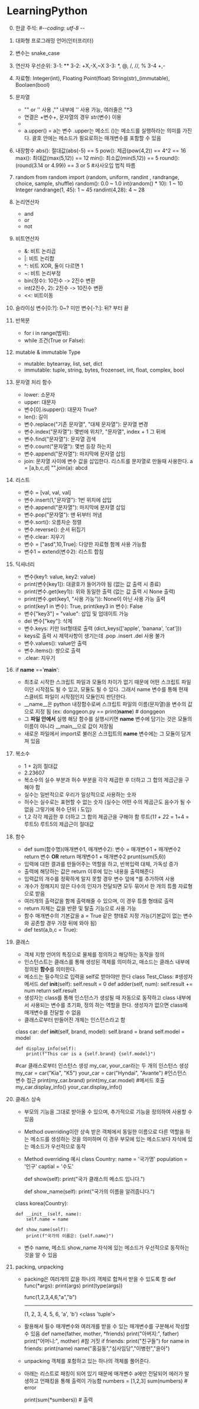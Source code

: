 # LearningPython
0. 한글 주석: #-*-coding: utf-8 -*-
1.  대화형 프로그래밍 언어(인터프리터)
2.  변수는 snake_case
3.  연산자 우선순위:
    3-1: **
    3-2: +X,-X,~X
    3-3: *, @, /, //, %
    3-4 +,-
4. 자료형: Integer(int), Floating Point(float)
           String(str)_(immutable), Boolaen(bool)
5. 문자열
   - "" or '' 사용 ,"" 내부에 '' 사용 가능, 여러줄은 "*3
   - 연결은 +변수+, 문자열의 경우 str(변수) 이용
   - 
   - a.upper() = a는 변수 .upper는 메소드 ()는 메소드를 실행하라는 의미를 가진다.
     괄호 안에는 메소드가 필요로하는 매개변수를 포함할 수 있음
 
   

7. 내장함수
   abs(): 절대값(abs(-5) == 5
   pow(): 제곱(pow(4,2)) == 4^2 == 16
   max(): 최대값(max(5,12)) == 12
   min(): 최소값(min(5,12)) == 5
   round(): (round(3.14 or 4.99)) == 3 or 5 #사사오입 법칙 따름

8. random
   from random import (random, uniform, randint , randrange, choice, sample, shuffle)
   random(): 0.0 ~ 1.0 
   int(random() * 10):  1 ~ 10 Integer
   randrange(1, 45): 1 ~ 45 
   randint(4,28): 4 ~ 28

9. 논리연산자
   - and
   - or
   - not
10. 비트연산자
    - &: 비트 논리곱
    - |: 비트 논리합
    - ^: 비트 XOR, 둘이 다르면 1
    - ~: 비트 논리부정
    - bin(정수): 10진수 -> 2진수 변환
    - int(2진수, 2): 2진수 -> 10진수 변환
    - <<: 비트이동
   
12. 슬라이싱
    변수[0:?]: 0~? 미만
    변수[-?:]: 뒤? 부터 끝

14. 반복문
    - for i in range(범위):
    - while 조건(True or False):
      
15. mutable & immutable Type
    - mutable: bytearray, list, set, dict
    - immutable: tuple, string, bytes, frozenset, int, float, complex, bool

16. 문자열 처리 함수
    - lower: 소문자
    - upper: 대문자
    - 변수[0].isupper(): 대문자 True?
    - len(): 길이
    - 변수.replace("기존 문자열", "대체 문자열"): 문자열 변경
    - 변수.index("문자열"): 몇번에 위치?,  "문자열", index + 1 그 뒤에
    - 변수.find("문자열"): 문자열 검색
    - 변수.count("문자열"): 몇번 등장 하는지
    - 변수.append("문자열"): 마지막에 문자열 삽임
    - join: 문자열 사이에 변수 값을 삽입한다. 리스트를 문자열로 만들때 사용한다.
      a = [a,b,c,d] "".join(a): abcd 
      
17. 리스트
    - 변수 = [val, val, val]
    - 변수.insert(1,"문자열"): 1번 위치에 삽입
    - 변수.append("문자열"): 마지막에 문자열 삽임
    - 변수.pop("문자열"): 맨 뒤부터 꺼냄
    - 변수.sort(): 오름차순 정렬
    - 변수.reverse(): 순서 뒤집기
    - 변수.clear: 지우기
    - 변수 = ["asd",10,True]: 다양한 자료형 함께 사용 가능함 
    - 변수1 = extend(변수2): 리스트 합침
   
18. 딕셔너리
    - 변수{key1: value, key2: value}
    - print(변수[key1]): 대괄호가 들어가야 됨 (없는 값 출력 시 종료)
    - print(변수.get(key1)): 위와 동일한 출력 (없는 값 출력 시 None 출력)
    - print(변수.get(key1, "사용 가능")): None이 아닌 사용 가능 출력
    - print(key1 in 변수): True, print(key3 in 변수): False
    - 변수["key3"] = "value": 삽입 및 업데이트 가능
    - del 변수["key"]: 삭제
    - 변수.keys: 키만 list형태로 출력 (dict_keys(['apple', 'banana', 'cat']))
    - keys로 출력 시 제약사항이 생기는데 .pop .insert .del 사용 불가
    - 변수.values(): value만 출력
    - 변수.items(): 쌍으로 출력
    - .clear: 지우기
   
19. if __name__ =='__main__':
    - 최초로 시작한 스크립트 파일과 모듈의 차이가 없기 때문에 어떤 스크립트 파일이던 시작점도 될 수 있고, 모듈도 될 수 있다. 그래서 name 변수를 통해 현재 스클비트 파일이 시작점인지 모듈인지 판단한다.
    - __name__은 python 내장함수로써 스크립트 파일의 이름(문자열)을 변수의 값으로 지정 됨
      (ex: donggeon.py == print(__name__) # donggeon
    - 그 **파일 안에서** 실행 해당 함수를 실행시키면 __name__ 변수에 담기는 것은 모듈의 이름이 아니라 __main__으로 값이 저장됨
    - 새로운 파일에서 import로 불러온 스크립트의 __name__ 변수에는 그 모듈이 담겨져 있음

20. 복소수
    - 1 + 2j의 절대값
    - 2.23607
    - 복소수의 실수 부분과 허수 부분을 각각 제곱한 후 더하고 그 합의 제곱근을 구해야 함
    - 실수는 일반적으로 우리가 일상적으로 사용하는 숫자
    - 허수는 실수로는 표현할 수 없는 숫자 (실수는 어떤 수의 제곱근도 음수가 될 수 없음 그렇기에 허수 단위 i 도입)
    - 1,2 각각 제곱한 후 더하고 그 합의 제곱근을 구해야 함 루트(1*1 + 2*2 = 1+4 = 루트5) 루트5의 제곱근이 절대값

21. 함수
    - def sum(함수명)(매개변수1, 매개변수2):
          변수 = 매개변수1 + 매개변수2 
          return 변수 **OR** return 매개변수1 + 매개변수2 
      prunt(sum(5,6))
    - 입력에 대한 결과를 만들어주는 역할을 하고, 반복입력 대체, 가독성 증가
    - 출력에 해당하는 값은 return 이후에 있는 내용을 출력해준다
    - 입력값의 개수를 정확하게 알지 못할 경우 변수 앞에 *를 추가하여 사용
    - 개수가 정해지지 않은 다수의 인자가 전달되면 모두 묶어서 한 개의 튜플 자료형으로 받음
    - 여러개의 출력값을 함께 출력해줄 수 있으며, 이 경우 튜플 형태로 출력
    - return 자체는 값을 반환 및 탈출 기능으로 사용 가능
    - 함수 매개변수의 기본값을 a = True 같은 향태로 지정 가능(기본값이 없는 변수와 공존할 경우 가장 뒤에 와야 됨)
    - def test(a,b,c = True):
      
22. 클래스
    - 객체 지향 언어의 특징으로 물체를 정의하고 해당하는 동작을 정의
    - 인스턴스트는 클래스를 통해 생성된 객체를 의미하고, 매소드는 클래스 내부에 정의된 **함수**를 의미한다.
    - 메소드는 필수적으로 입력을 self로 받아야만 한다
      class Test_Class:
          #생성자 메서드
          def __init__(self):
              self.result = 0
          def adder(self, num):
              self.result += num
              return self.result
    - 생성자는 class를 통해 인스턴스가 생성될 때 자동으로 동작하고
      class 내부에서 사용되는 변수를 초기화, 정의 하는 역할을 한다. 생성자가 없으면 class에 매개변수를 전달할 수 없음
    - 클래스로부터 만들어진 개체는 인스턴스라고 함

    class car:
        def __init__(self, brand, model):
            self.brand = brand
            self.model = model

        def display_info(self):
            print(f"This car is a {self.brand} {self.model}")

    #car 클래스로부터 인스턴스 생성 my_car, your_car라는 두 개의 인스턴스 생성
    my_car = car("Kia", "K5") 
    your_car = car("Hyndai", "Avante")
    #인스턴스 변수 접근
    print(my_car.brand)
    print(my_car.model)
    #메서드 호출
    my_car.display_info()
    your_car.display_info()

23. 클래스 상속
    - 부모의 기능을 그대로 받아올 수 있으며, 추가적으로 기능을 정의하여 사용할 수 있음
    - Method overriding이란 상속 받은 객체에서 동일한 이름으로 다른 역할을 하는
      메소드를 생성하는 것을 의미하며 이 경우 부모에 있는 메소드보다 자식에 있는 메소드가 우선적으로 동작
    - Method overriding 예시
    class Country:
        name = '국가명'
        population = '인구'
        captial = '수도'

        def show(self):
            print("국가 클래스의 메소드 입니다.")

        def show_name(self):
            print("국가의 이름을 알려줍니다.")

    class korea(Country):

        def __init__(self, name):
            self.name = name

        def show_name(self):
            print(f"국가의 이름은: {self.name}")

    - 변수 name, 메소드 show_name 자식에 있는 메소드가 우선적으로 동작하는 것을 알 수 있음

24. packing, unpacking
    - packing은 여러개의 값을 하나의 객체로 합쳐서 받을 수 있도록 함
      def func(*args):
          print(args)
          print(type(args))
      
      func(1,2,3,4,6,"a","b")
      
        ---------------
      (1, 2, 3, 4, 5, 6, 'a', 'b')
      <class 'tuple'>

    - 활용해서 필수 매개변수와 여러개를 받을 수 있는 매개변수를 구분해서 작성할 수 있음
      def name(father, mother, *friends)
          print("아버지:", father)
          print("어머니:", mother)
          #참 거짓
          if friends:
              print("친구들")
              for name in friends:
                  print(name)
      name("홍길동","심사임당","이병헌","윤아")

    - unpacking 객체를 포함하고 있는 하나의 객체를 풀어준다.
    - 아래는 리스트로 패킹이 되어 있기 때문에 매개변수 a에만 전달되어 에러가 발생하고 언패킹을 통해 출력이 가능함
      numbers = [1,2,3]
      sum(numbers) # error

      print(sum(*sumbers)) # 출력
      
          
